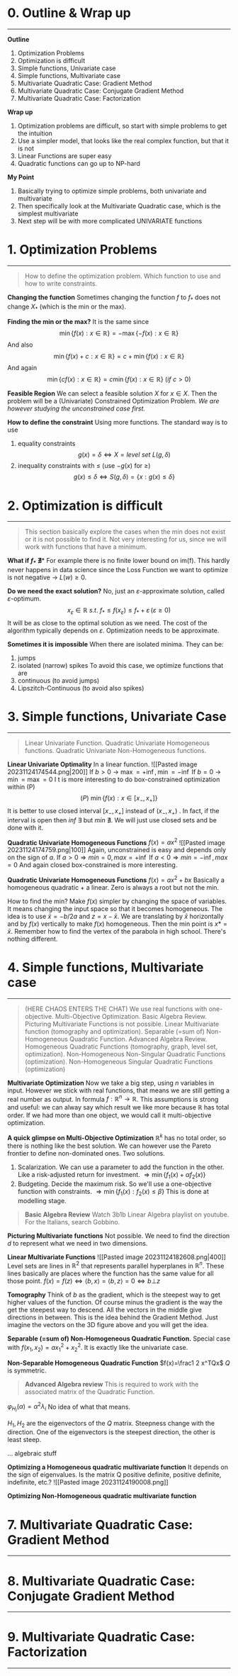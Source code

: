 # 0. Outline & Wrap up
---
**Outline**
1. Optimization Problems
2. Optimization is difficult
3. Simple functions, Univariate case
4. Simple functions, Multivariate case
5. Multivariate Quadratic Case: Gradient Method
6. Multivariate Quadratic Case: Conjugate Gradient Method
7. Multivariate Quadratic Case: Factorization

**Wrap up**
1. Optimization problems are difficult, so start with simple problems to get the intuition
2. Use a simpler model, that looks like the real complex function, but that it is not
3. Linear Functions are super easy
4. Quadratic functions can go up to NP-hard

**My Point**
1. Basically trying to optimize simple problems, both univariate and multivariate
2. Then specifically look at the Multivariate Quadratic case, which is the simplest multivariate
3. Next step will be with more complicated UNIVARIATE functions


# 1. Optimization Problems
---
> How to define the optimization problem.
> Which function to use and how to write constraints.

**Changing the function**
Sometimes changing the function $f$ to $f_*$ does not change $X_*$ (which is the min or the max).

**Finding the min or the max?**
It is the same since
$$\min\{f(x):x\in \mathbb{R}\}=-\max\{-f(x):x\in \mathbb{R}\}$$
And also
$$\min\{f(x)+c:x\in \mathbb{R}\}=c+\min\{f(x):x\in \mathbb{R}\}$$
And again
	$$\min\{cf(x):x\in \mathbb{R}\}=c\min\{f(x):x\in \mathbb{R}\}\ (if\  c>0)$$

**Feasible Region**
We can select a feasible solution $X$ for $x\in X$.
Then the problem will be a (Univariate) Constrained Optimization Problem.
*We are however studying the unconstrained case first.*

**How to define the constraint**
Using more functions.
The standard way is to use
1. equality constraints$$g(x)=\delta \iff X=level\ set\ L(g,\delta)$$
2. inequality constraints with $\leq$  (use $-g(x)$ for $\geq$)$$g(x)\leq\delta \iff S( g , \delta ) = \{ x : g ( x ) \leq\delta\}$$

# 2. Optimization is difficult
---
> This section basically explore the cases when the min does not exist or it is not possible to find it. Not very interesting for us, since we will work with functions that have a minimum.

**What if $f_*\ \nexists$***
For example there is no finite lower bound on im(f).
This hardly never happens in data science since the Loss Function we want to optimize is not negative -> $L(w)\geq 0$.

**Do we need the exact solution?**
No, just an $\varepsilon$-approximate solution, called $\varepsilon$-optimum.
$$x_\varepsilon\in\mathbb{R}\ s.t.\ f_*\leq f(x_\varepsilon)\leq f_*+\varepsilon\,(\varepsilon\geq0)$$
It will be as close to the optimal solution as we need.
The cost of the algorithm typically depends on $\varepsilon$.
Optimization needs to be approximate.

**Sometimes it is impossible**
When there are isolated minima. They can be:
1. jumps
2. isolated (narrow) spikes
To avoid this case, we optimize functions that are
1. continuous (to avoid jumps)
2. Lipszitch-Continuous (to avoid also spikes)

# 3. Simple functions, Univariate Case
---
> Linear Univariate Function.
> Quadratic Univariate Homogeneous functions.
> Quadratic Univariate Non-Homogeneous functions.

**Linear Univariate Optimality**
In a linear function.
![[Pasted image 20231124174544.png|200]]
If $b>0$ -> $\max=+\inf , \min=-\inf$
If $b=0$ -> $\min=\max=0$
I
t is more interesting to do box-constrained optimization within (P)
$$(P)\ \min\{f(x):x\in [x_-,x_+]\}$$
It is better to use closed interval $[x_-,x_+]$  instead of $(x_-,x_+)$ .
In fact, if the interval is open then $inf\ \exists$ but $min\ \nexists$.
We will just use closed sets and be done with it.

**Quadratic Univariate Homogeneous Functions**
$f(x)=ax^2$
![[Pasted image 20231124174759.png|100]]
Again, unconstrained is easy and depends only on the sign of $a$.
If $a>0\Rightarrow min=0,max=+\inf$
If $a<0\Rightarrow min=-\inf,max=0$
And again closed box-constrained is more interesting.

**Quadratic Univariate Homogeneous Functions**
$f(x)=ax^2+bx$
Basically a homogeneous quadratic + a linear.
Zero is always a root but not the min.

How to find the min? Make $f(x)$ simpler by changing the space of variables.
It means changing the input space so that it becomes homogeneous.
The idea is to use $\bar{x}=-b/2a$ and $z=x-\bar{x}$.
We are translating by $\bar{x}$ horizontally and by $f(x)$ vertically to make $f(x)$ homogeneous. Then the min point is $x*=\bar{x}$.
Remember how to find the vertex of the parabola in high school. There's nothing different.

# 4. Simple functions, Multivariate case
---
> (HERE CHAOS ENTERS THE CHAT)
> We use real functions with one-objective.
> Multi-Objective Optimization.
> Basic Algebra Review.
> Picturing Multivariate Functions is not possible.
> Linear Multivariate function (tomography and optimization).
> Separable (=sum of) Non-Homogeneous Quadratic Function.
> Advanced Algebra Review.
> Homogeneous Quadratic Functions (tomography, graph, level set, optimization).
> Non-Homogeneous Non-Singular Quadratic Functions (optimization).
> Non-Homogeneous Singular Quadratic Functions (optimization)


**Multivariate Optimization**
Now we take a big step, using $n$ variables in input. However we stick with real functions, that means we are still getting a real number as output. In formula $f:\mathbb{R}^n\rightarrow \mathbb{R}$.
This assumptions is strong and useful: we can alway say which result we like more because $\mathbb{R}$ has total order.
If we had more than one object, we would call it multi-objective optimization.

**A quick glimpse on Multi-Objective Optimization**
$\mathbb{R}^k$ has no total order, so there is nothing like the best solution.
We can however use the Pareto frontier to define non-dominated ones.
Two solutions.  
1. Scalarization. We can use a parameter to add the function in the other. Like a risk-adjusted return for investment. $\Rightarrow\min\{f_1(x)+\alpha f_2(x)\}$
2. Budgeting. Decide the maximum risk. So we'll use a one-objective function with constraints.  $\Rightarrow\min\{f_1(x):f_2(x)\leq \beta\}$
This is done at modelling stage.

> **Basic Algebra Review**
> Watch 3b1b Linear Algebra playlist on youtube.
> For the Italians, search Gobbino.

**Picturing Multivariate functions**
Not possible.
We need to find the direction $d$ to represent what we need in two dimensions.

**Linear Multivariate Functions**
![[Pasted image 20231124182608.png|400]]
Level sets are lines in $\mathbb{R}^2$ that represents parallel hyperplanes in $\mathbb{R}^n$.
These lines basically are places where the function has the same value for all those point.
$f(x)=f(z)\iff\langle b,x\rangle=\langle b,z\rangle=0\iff b\bot z$

**Tomography**
Think of $b$ as the gradient, which is the steepest way to get higher values of the function. Of course minus the gradient is the way the get the steepest way to descend. All the vectors in the middle give directions in between. This is the idea behind the Gradient Method.
Just imagine the vectors on the 3D figure above and you will get the idea.

**Separable (=sum of) Non-Homogeneous Quadratic Function.**
Special case with $f(x_1,x_2)=ax_1^2+x_2^2$.
It is exactly like the univariate case.

**Non-Separable Homogeneous Quadratic Function**
$f(x)=\frac1 2 x^TQx$
$Q$ is symmetric.

> **Advanced Algebra review**
> This is required to work with the associated matrix of the Quadratic Function.

$\varphi_{H_i}(\alpha)=\alpha^2\lambda_i$
No idea of what that means.

$H_1,H_2$ are the eigenvectors of the $Q$ matrix.
Steepness change with the direction.
One of the eigenvectors is the steepest direction, the other is least steep.

... algebraic stuff

**Optimizing a Homogeneous quadratic multivariate function**
It depends on the sign of eigenvalues.
Is the matrix Q positive definite, positive definite, indefinite, etc.?
![[Pasted image 20231124190008.png]]

**Optimizing Non-Homogeneous quadratic multivariate function**








# 7. Multivariate Quadratic Case: Gradient Method
---




# 8. Multivariate Quadratic Case: Conjugate Gradient Method
---





# 9. Multivariate Quadratic Case: Factorization
---

